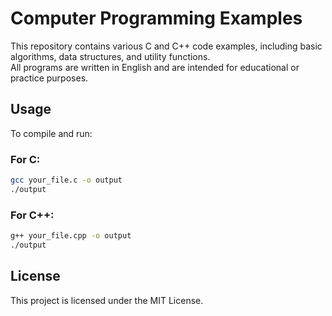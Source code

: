 # Computer Programming Examples

This repository contains various C and C++ code examples, including basic algorithms, data structures, and utility functions.  
All programs are written in English and are intended for educational or practice purposes.

## Usage

To compile and run:

### For C:
```bash
gcc your_file.c -o output
./output
```

### For C++:
```bash
g++ your_file.cpp -o output
./output
```

## License

This project is licensed under the MIT License.
